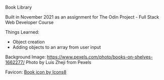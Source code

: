 Book Library

Built in November 2021 as an assignment for The Odin Project - Full Stack Web Developer Course

Things Learned:

- Object creation
- Adding objects to an array from user input

Background Image:
https://www.pexels.com/photo/books-on-shelves-1662277/
Photo by Luis Zheji from Pexels

Favicon:
<a href="https://icons8.com/icon/f6WWkElFBgtA/book">Book icon by Icons8</a>
